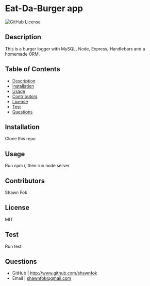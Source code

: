
  
# Eat-Da-Burger app
![GitHub License](https://img.shields.io/badge/license-MIT-brightgreen)

## Description
This is a burger logger with MySQL, Node, Express, Handlebars and a homemade ORM.

## Table of Contents
* [Description](#description)
* [Installation](#installation)
* [Usage](#usage)
* [Contributors](#contributors)
* [License](#license)
* [Test](#test)
* [Questions](#questions)

## Installation
Clone this repo

## Usage
Run npm i, then run node server

## Contributors
Shawn Fok

## License
MIT

## Test
Run test

## Questions
* GitHub | http://www.github.com/shawnfok
* Email | shawnfok@gmail.com
